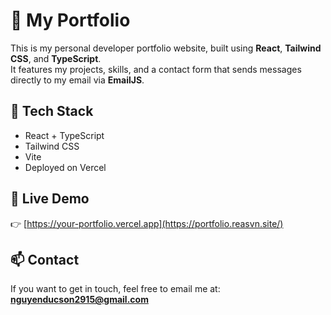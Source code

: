 # 💼 My Portfolio

This is my personal developer portfolio website, built using **React**, **Tailwind CSS**, and **TypeScript**.  
It features my projects, skills, and a contact form that sends messages directly to my email via **EmailJS**.

## 🔧 Tech Stack

- React + TypeScript
- Tailwind CSS
- Vite
- Deployed on Vercel

## 📍 Live Demo

👉 [https://your-portfolio.vercel.app](https://portfolio.reasvn.site/)

## 📫 Contact

If you want to get in touch, feel free to email me at: **nguyenducson2915@gmail.com**

